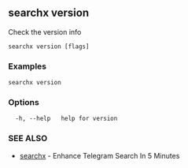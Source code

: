 ## searchx version

Check the version info

```
searchx version [flags]
```

### Examples

```
searchx version
```

### Options

```
  -h, --help   help for version
```

### SEE ALSO

* [searchx](searchx.md)	 - Enhance Telegram Search In 5 Minutes

